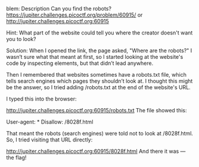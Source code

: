 blem:
Description
Can you find the robots? https://jupiter.challenges.picoctf.org/problem/60915/ or http://jupiter.challenges.picoctf.org:60915

Hint:
What part of the website could tell you where the creator doesn't want you to look?

Solution:
When I opened the link, the page asked, "Where are the robots?" I wasn’t sure what that meant at first, so I started looking at the website's code by inspecting elements, but that didn’t lead anywhere.

Then I remembered that websites sometimes have a robots.txt file, which tells search engines which pages they shouldn’t look at. I thought this might be the answer, so I tried adding /robots.txt at the end of the website's URL.

I typed this into the browser:

http://jupiter.challenges.picoctf.org:60915/robots.txt
The file showed this:

User-agent: *
Disallow: /8028f.html

That meant the robots (search engines) were told not to look at /8028f.html. So, I tried visiting that URL directly:

http://jupiter.challenges.picoctf.org:60915/8028f.html
And there it was — the flag!

